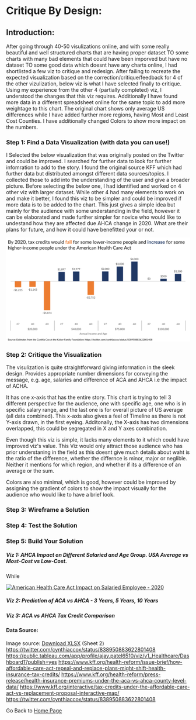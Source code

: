 # Critique By Design:

## Introduction:
After going through 40-50 visulizations online, and with some really beautiful and well structured charts that are having proper dataset TO some charts with many bad elements that could have been imporved but have no dataset TO some good data which doesnt have any charts online, I had shortlisted a few viz to critique and redesign. After failing to recreate the expected visualization based on the correction/critique/feedback for 4 of the other vizulization, below viz is what I have selected finally to critique. Using my experience from the other 4 (partially completed) viz, I understood the changes that this viz requires. Additionally I have found more data in a different spreadsheet online for the same topic to add more weightage to this chart. The original chart shows only average US differences while I have added further more regions, having Most and Least Cost Counties. I have additionally changed Colors to show more impact on the numbers.

### Step 1: Find a Data Visualization (with data you can use!)

I Selected the below visualization that was originally posted on the Twitter and could be improved. I searched for further data to look for further infomration to add to the story. I found the original source KFF which had further data but distributed amongst different data sources/topics. I collected those to add into the understanding of the user and give a broader picture. Before selecting the below one, I had identified and worked on 4 other viz with larger dataset. While other 4 had many elements to work on and make it better, I found this viz to be simpler and could be improved if more data is to be added to the chart. This just gives a simple idea but mainly for the audience with some understanding in the field, however it can be elaborated and made further simpler for novice who would like to undestand how they are affected due AHCA change in 2020. What are their plans for future, and how it could have benefitted your or not.

![Graph](/HealthCare_CritiqueByDesign_OG.png)


### Step 2: Critique the Visualization
The visulization is quite straightforward giving information in the sleek design. Provides appropriate number dimensions for conveying the message, e.g. age, salaries and difference of ACA and AHCA i.e the impact of ACHA. 

It has one x-axis that has the entire story. This chart is trying to tell 3 different perspective for the audience, one with specific age, one who is in specific salary range, and the last one is for overall picture of US average (all data combined). This x-axis also gives a feel of Timeline as there is not Y-axis drawn, in the first eyeing. Additonally, the X-axis has two dimensions overlapped, this could be segregated in X and Y axes combination.

Even though this viz is simple, it lacks many elements to it which could have improved viz's value. This Viz would only attract those audience who has prior understaning in the field as this doesnt give much details about waht is the ratio of the difference, whether the differnce is minor, major or neglible. Neither it mentions for which region, and whether if its a difference of an average or the sum.

Colors are also minimal, which is good, however could be improved by assigning the gradient of colors to show the impact visually for the audience who would like to have a brief look.  

### Step 3: Wireframe a Solution

### Step 4: Test the Solution


### Step 5: Build Your Solution

##### Viz 1: AHCA Impact on Different Salaried and Age Group. USA Average vs Most-Cost vs Low-Cost.

While 
<div><div class='tableauPlaceholder' id='viz1636417525087' style='position: relative'><noscript><a href='#'><img alt='American Health Care Act Impact on Salaried Employee - 2020 ' src='https:&#47;&#47;public.tableau.com&#47;static&#47;images&#47;v1&#47;v1_Healthcare&#47;Dashboard1&#47;1_rss.png' style='border: none' /></a></noscript><object class='tableauViz'  style='display:none;'><param name='host_url' value='https%3A%2F%2Fpublic.tableau.com%2F' /> <param name='embed_code_version' value='3' /> <param name='site_root' value='' /><param name='name' value='v1_Healthcare&#47;Dashboard1' /><param name='tabs' value='no' /><param name='toolbar' value='yes' /><param name='static_image' value='https:&#47;&#47;public.tableau.com&#47;static&#47;images&#47;v1&#47;v1_Healthcare&#47;Dashboard1&#47;1.png' /> <param name='animate_transition' value='yes' /><param name='display_static_image' value='yes' /><param name='display_spinner' value='yes' /><param name='display_overlay' value='yes' /><param name='display_count' value='yes' /><param name='language' value='en-US' /><param name='filter' value='publish=yes' /></object></div>                <script type='text/javascript'>                    var divElement = document.getElementById('viz1636417525087');                    var vizElement = divElement.getElementsByTagName('object')[0];                    if ( divElement.offsetWidth > 800 ) { vizElement.style.width='1350px';vizElement.style.height='927px';} else if ( divElement.offsetWidth > 500 ) { vizElement.style.width='1350px';vizElement.style.height='927px';} else { vizElement.style.width='100%';vizElement.style.height='727px';}                     var scriptElement = document.createElement('script');                    scriptElement.src = 'https://public.tableau.com/javascripts/api/viz_v1.js';                    vizElement.parentNode.insertBefore(scriptElement, vizElement);                </script></div>


##### Viz 2: Prediction of ACA vs AHCA - 3 Years, 5 Years, 10 Years

<div class="flourish-embed flourish-chart" data-src="visualisation/7778756"><script src="https://public.flourish.studio/resources/embed.js"></script></div>


##### Viz 3: ACA vs AHCA Tax Credit Comparison

<div class="flourish-embed flourish-chart" data-src="visualisation/7781322"><script src="https://public.flourish.studio/resources/embed.js"></script></div>


#### Data Source:
Image source: [Download XLSX](http://policyviz.com/wp-content/uploads/2017/03/ACA-ACHA-comparison.xlsx) (Sheet 2)
https://twitter.com/cynthiaccox/status/838950883622801408
https://public.tableau.com/app/profile/ajay.patel6510/viz/v1_Healthcare/Dashboard1?publish=yes
https://www.kff.org/health-reform/issue-brief/how-affordable-care-act-repeal-and-replace-plans-might-shift-health-insurance-tax-credits/
https://www.kff.org/health-reform/press-release/health-insurance-premiums-under-the-aca-vs-ahca-county-level-data/
https://www.kff.org/interactive/tax-credits-under-the-affordable-care-act-vs-replacement-proposal-interactive-map/
https://twitter.com/cynthiaccox/status/838950883622801408

Go Back to [Home Page](/README.md)
